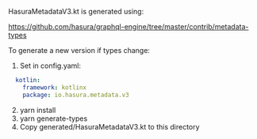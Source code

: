 
HasuraMetadataV3.kt is generated using:

https://github.com/hasura/graphql-engine/tree/master/contrib/metadata-types

To generate a new version if types change:

1. Set in config.yaml:
```yaml
  kotlin:
    framework: kotlinx
    package: io.hasura.metadata.v3
```
2. yarn install
3. yarn generate-types
4. Copy generated/HasuraMetadataV3.kt to this directory

